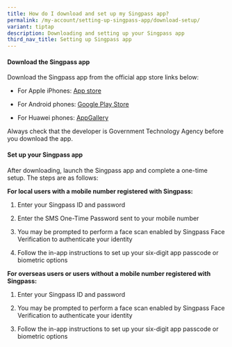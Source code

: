 ```yaml
---
title: How do I download and set up my Singpass app?
permalink: /my-account/setting-up-singpass-app/download-setup/
variant: tiptap
description: Downloading and setting up your Singpass app
third_nav_title: Setting up Singpass app
---
```

<h4>Download the Singpass app</h4>
<p>Download the Singpass app from the official app store links below:</p>
<ul data-tight="true" class="tight">
<li>
<p>For Apple iPhones: <a href="https://apps.apple.com/us/app/singpass/id1340660807" rel="noopener noreferrer nofollow" target="_blank">App store</a>
</p>
</li>
<li>
<p>For Android phones: <a href="https://play.google.com/store/apps/details?id=sg.ndi.sp" rel="noopener noreferrer nofollow" target="_blank">Google Play Store</a>
</p>
</li>
<li>
<p>For Huawei phones: <a href="https://appgallery.huawei.com/#/app/C104129719" rel="noopener noreferrer nofollow" target="_blank">AppGallery</a>
</p>
</li>
</ul>
<p>Always check that the developer is Government Technology Agency before
you download the app.</p>
<h4>Set up your Singpass app</h4>
<p>After downloading, launch the Singpass app and complete a one-time setup.
The steps are as follows:</p>
<p></p>
<p><strong>For local users with a mobile number registered with Singpass:</strong>
</p>
<ol data-tight="true" class="tight">
<li>
<p>Enter your Singpass ID and password</p>
</li>
<li>
<p>Enter the SMS One-Time Password sent to your mobile number</p>
</li>
<li>
<p>You may be prompted to perform a face scan enabled by Singpass Face Verification
to authenticate your identity</p>
</li>
<li>
<p>Follow the in-app instructions to set up your six-digit app passcode or
biometric options</p>
</li>
</ol>
<p></p>
<p><strong>For overseas users or users without a mobile number registered with Singpass:</strong>
</p>
<ol data-tight="true" class="tight">
<li>
<p>Enter your Singpass ID and password</p>
</li>
<li>
<p>You may be prompted to perform a face scan enabled by Singpass Face Verification
to authenticate your identity</p>
</li>
<li>
<p>Follow the in-app instructions to set up your six-digit app passcode or
biometric options</p>
</li>
</ol>
<p></p>